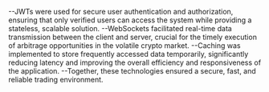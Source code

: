 --JWTs were used for secure user authentication and authorization, ensuring that only verified users can access the system while providing a stateless, scalable solution. 
--WebSockets facilitated real-time data transmission between the client and server, crucial for the timely execution of arbitrage opportunities in the volatile crypto market. 
--Caching was implemented to store frequently accessed data temporarily, significantly reducing latency and improving the overall efficiency and responsiveness of the application. 
--Together, these technologies ensured a secure, fast, and reliable trading environment.
